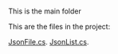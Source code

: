 # 
This is the main folder

This are the files in the project: 

[JsonFile.cs](docs/JsonFile.cs.md).
[JsonList.cs](docs/JsonList.cs.md).

